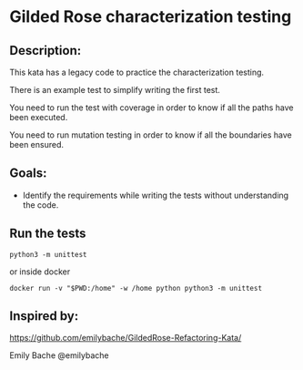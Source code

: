 # Gilded Rose characterization testing

## Description:
This kata has a legacy code to practice the characterization testing.

There is an example test to simplify writing the first test.

You need to run the test with coverage in order to know if all the paths have been executed.

You need to run mutation testing in order to know if all the boundaries have been ensured.
 

## Goals:
- Identify the requirements while writing the tests without understanding the code.

## Run the tests

    python3 -m unittest

or inside docker

    docker run -v "$PWD:/home" -w /home python python3 -m unittest
    
## Inspired by:
https://github.com/emilybache/GildedRose-Refactoring-Kata/

Emily Bache @emilybache